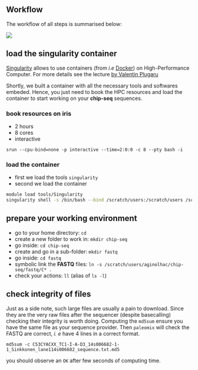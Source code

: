 ## Workflow


The workflow of all steps is summarised below:

![](https://rawgit.com/ginolhac/chip-seq/master/workflow.png)


## load the singularity container

[Singularity](https://www.sylabs.io/) allows to use containers (from _i.e_ [Docker](https://www.docker.com/)) on High-Performance Computer.
For more details see the lecture [by Valentin Plugaru](https://ulhpc-tutorials.readthedocs.io/en/latest/containers/singularity/)

Shortly, we built a container with all the necessary tools and softwares embeded. Hence, you just need to book the HPC resources and load the container to start working on your **chip-seq** sequences.



### book resources on iris

- 2 hours
- 8 cores
- interactive

`srun --cpu-bind=none -p interactive --time=2:0:0 -c 8 --pty bash -i`

### load the container

- first we load the tools `singularity`
- second we load the container

```bash
module load tools/Singularity
singularity shell -s /bin/bash --bind /scratch/users:/scratch/users /scratch/users/aginolhac/ubuntu-chip-seq.simg
```



## prepare your working environment

- go to your home directory: `cd`
- create a new folder to work in: `mkdir chip-seq`
- go inside: `cd chip-seq`
- create and go in a sub-folder: `mkdir fastq`
- go inside: `cd fastq`
- symbolic link the **FASTQ** files: `ln -s /scratch/users/aginolhac/chip-seq/fastq/C* .`
- check your actions: `ll` (alias of `ls -l`)

## check integrity of files

Just as a side note, such large files are usually a pain to download. Since they are the very raw files
after the sequencer (despite basecalling) checking their integrity is worth doing.
Computing the `md5sum` ensure you have the same file as your sequence provider.
Then `paleomix` will check the FASTQ are correct, *i. e* have 4 lines in a correct format.

`md5sum -c C53CYACXX_TC1-I-A-D3_14s006682-1-1_Sinkkonen_lane114s006682_sequence.txt.md5`

you should observe an `OK` after few seconds of computing time.
